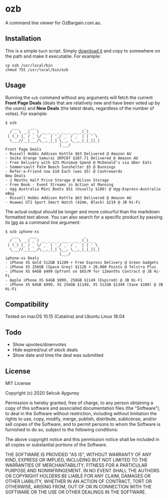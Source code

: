 # ozb
A command line viewer for OzBargain.com.au.

## Installation

This is a simple `bash` script. Simply [download it](https://raw.githubusercontent.com/selcuk/ozb/master/ozb)
and copy to somewhere on the path and make it executable. For example:

    cp ozb /usr/local/bin
    chmod 755 /usr/local/bin/ozb

## Usage
Running the `ozb` command without any arguments will fetch the current **Front Page Deals** 
(deals that are relatively new and have been voted up by the users) and **New Deals** 
(the latest deals, regardless of the number of votes). For example:

    $ ozb
       ___     ___                     _      
      / _ \ __| _ ) __ _ _ _ __ _ __ _(_)_ _  
     | (_) |_ / _ \/ _` | '_/ _` / _` | | ' \ 
      \___//__|___/\__,_|_| \__, \__,_|_|_||_|
                            |___/
    Front Page Deals
    - Russell Hobbs Addison Kettle $63 Delivered @ Amazon AU
    - Seiko Orange Samurai SRPC07 $287.71 Delivered @ Amazon AU
    - Free Delivery with $25 Minimum Spend @ McDonald’s via Uber Eats
    - Sommersault Palm Beach Sunshelter $5 @ Bunnings
    - Refer-a-Friend now $10 Each (was $5) @ Cashrewards
    New Deals
    - 2 Months Half Price Storage @ Wilson Storage
    - Free Book - Event Streams in Action at Manning
    - Ugg Australia Mini Boots $51 (Usually $186) @ Ugg-Express-Australia eBay
    - Russell Hobbs Addison Kettle $63 Delivered @ Amazon AU
    - Huawei GT2 Sport Smart Watch (42mm, Black) $219 @ JB Hi-Fi

The actual output should be longer and more colourful than the markdown formatted text above. 
You can also search for a specific product by passing its 
[tag](https://www.ozbargain.com.au/tag/) as a command line argument:
    
    $ ozb iphone-xs
       ___     ___                     _      
      / _ \ __| _ ) __ _ _ _ __ _ __ _(_)_ _  
     | (_) |_ / _ \/ _` | '_/ _` / _` | | ' \ 
      \___//__|___/\__,_|_| \__, \__,_|_|_||_|
                            |___/
    iphone-xs Deals
    - iPhone XS Gold 512GB $1289 + Free Express Delivery @ Green Gadgets
    - iPhone XS 256GB (Space Grey) $1128 + 20,000 Points @ Telstra Plus
    - iPhone XS 64GB $499 Upfront on $65/M for 12months Contract @ JB Hi-Fi
    - Apple iPhone XS 64GB $999, 256GB $1149 (Expired) @ JB Hi-Fi
    - iPhone XS 64GB $999, XS 256GB $1149, XS 512GB $1349 (Save $100) @ JB Hi-Fi


## Compatibility

Tested on macOS 10.15 (Catalina) and Ubuntu Linux 18.04

## Todo

- Show upvotes/downvotes
- Hide expired/out of stock deals
- Show date and time the deal was submitted

## License

MIT License

Copyright (c) 2020 Selcuk Ayguney

Permission is hereby granted, free of charge, to any person obtaining a copy
of this software and associated documentation files (the "Software"), to deal
in the Software without restriction, including without limitation the rights
to use, copy, modify, merge, publish, distribute, sublicense, and/or sell
copies of the Software, and to permit persons to whom the Software is
furnished to do so, subject to the following conditions:

The above copyright notice and this permission notice shall be included in all
copies or substantial portions of the Software.

THE SOFTWARE IS PROVIDED "AS IS", WITHOUT WARRANTY OF ANY KIND, EXPRESS OR
IMPLIED, INCLUDING BUT NOT LIMITED TO THE WARRANTIES OF MERCHANTABILITY,
FITNESS FOR A PARTICULAR PURPOSE AND NONINFRINGEMENT. IN NO EVENT SHALL THE
AUTHORS OR COPYRIGHT HOLDERS BE LIABLE FOR ANY CLAIM, DAMAGES OR OTHER
LIABILITY, WHETHER IN AN ACTION OF CONTRACT, TORT OR OTHERWISE, ARISING FROM,
OUT OF OR IN CONNECTION WITH THE SOFTWARE OR THE USE OR OTHER DEALINGS IN THE
SOFTWARE.
